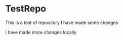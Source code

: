 # TestRepo
This is a test of repository
I have made some changes

I have made more changes locally  
